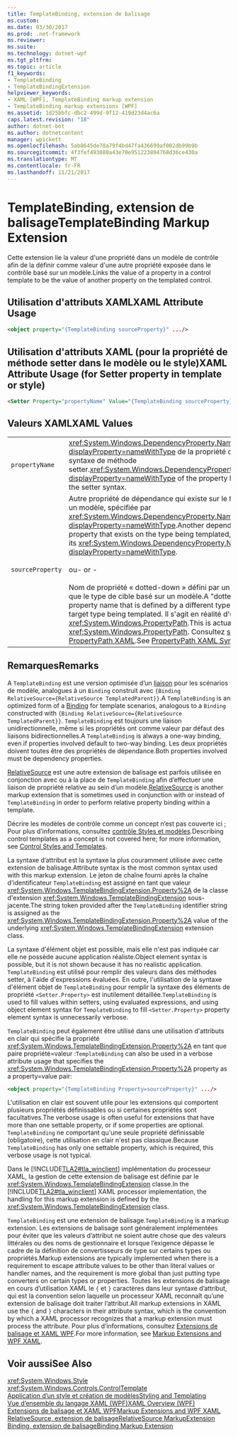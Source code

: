 ```yaml
---
title: TemplateBinding, extension de balisage
ms.custom: 
ms.date: 03/30/2017
ms.prod: .net-framework
ms.reviewer: 
ms.suite: 
ms.technology: dotnet-wpf
ms.tgt_pltfrm: 
ms.topic: article
f1_keywords:
- TemplateBinding
- TemplateBindingExtension
helpviewer_keywords:
- XAML [WPF], TemplateBinding markup extension
- TemplateBinding markup extensions [WPF]
ms.assetid: 1d25bbfc-dbc2-499d-9f12-419d23d4ac6a
caps.latest.revision: "18"
author: dotnet-bot
ms.author: dotnetcontent
manager: wpickett
ms.openlocfilehash: 5ab8645de78a79f4bd47fa436699af002db99b9b
ms.sourcegitcommit: 4f3fef493080a43e70e951223894768d36ce430a
ms.translationtype: MT
ms.contentlocale: fr-FR
ms.lasthandoff: 11/21/2017
---
```

# <a name="templatebinding-markup-extension"></a><span data-ttu-id="0fdf4-102">TemplateBinding, extension de balisage</span><span class="sxs-lookup"><span data-stu-id="0fdf4-102">TemplateBinding Markup Extension</span></span>
<span data-ttu-id="0fdf4-103">Cette extension lie la valeur d'une propriété dans un modèle de contrôle afin de la définir comme valeur d'une autre propriété exposée dans le contrôle basé sur un modèle.</span><span class="sxs-lookup"><span data-stu-id="0fdf4-103">Links the value of a property in a control template to be the value of another property on the templated control.</span></span>  
  
## <a name="xaml-attribute-usage"></a><span data-ttu-id="0fdf4-104">Utilisation d'attributs XAML</span><span class="sxs-lookup"><span data-stu-id="0fdf4-104">XAML Attribute Usage</span></span>  
  
```xml  
<object property="{TemplateBinding sourceProperty}" .../>  
```  
  
## <a name="xaml-attribute-usage-for-setter-property-in-template-or-style"></a><span data-ttu-id="0fdf4-105">Utilisation d'attributs XAML (pour la propriété de méthode setter dans le modèle ou le style)</span><span class="sxs-lookup"><span data-stu-id="0fdf4-105">XAML Attribute Usage (for Setter property in template or style)</span></span>  
  
```xml  
<Setter Property="propertyName" Value="{TemplateBinding sourceProperty}" .../>  
```  
  
## <a name="xaml-values"></a><span data-ttu-id="0fdf4-106">Valeurs XAML</span><span class="sxs-lookup"><span data-stu-id="0fdf4-106">XAML Values</span></span>  
  
|||  
|-|-|  
|`propertyName`|<span data-ttu-id="0fdf4-107"><xref:System.Windows.DependencyProperty.Name%2A?displayProperty=nameWithType> de la propriété définie dans la syntaxe de méthode setter.</span><span class="sxs-lookup"><span data-stu-id="0fdf4-107"><xref:System.Windows.DependencyProperty.Name%2A?displayProperty=nameWithType> of the property being set in the setter syntax.</span></span>|  
|`sourceProperty`|<span data-ttu-id="0fdf4-108">Autre propriété de dépendance qui existe sur le type basé sur un modèle, spécifiée par <xref:System.Windows.DependencyProperty.Name%2A?displayProperty=nameWithType>.</span><span class="sxs-lookup"><span data-stu-id="0fdf4-108">Another dependency property that exists on the type being templated, specified by its <xref:System.Windows.DependencyProperty.Name%2A?displayProperty=nameWithType>.</span></span><br /><br /> <span data-ttu-id="0fdf4-109">ou</span><span class="sxs-lookup"><span data-stu-id="0fdf4-109">- or -</span></span><br /><br /> <span data-ttu-id="0fdf4-110">Nom de propriété « dotted-down » défini par un autre type que le type de cible basé sur un modèle.</span><span class="sxs-lookup"><span data-stu-id="0fdf4-110">A "dotted-down" property name that is defined by a different type than the target type being templated.</span></span> <span data-ttu-id="0fdf4-111">Il s'agit en réalité d'un <xref:System.Windows.PropertyPath>.</span><span class="sxs-lookup"><span data-stu-id="0fdf4-111">This is actually a <xref:System.Windows.PropertyPath>.</span></span> <span data-ttu-id="0fdf4-112">Consultez [syntaxe PropertyPath XAML](../../../../docs/framework/wpf/advanced/propertypath-xaml-syntax.md).</span><span class="sxs-lookup"><span data-stu-id="0fdf4-112">See [PropertyPath XAML Syntax](../../../../docs/framework/wpf/advanced/propertypath-xaml-syntax.md).</span></span>|  
  
## <a name="remarks"></a><span data-ttu-id="0fdf4-113">Remarques</span><span class="sxs-lookup"><span data-stu-id="0fdf4-113">Remarks</span></span>  
 <span data-ttu-id="0fdf4-114">A `TemplateBinding` est une version optimisée d’un [liaison](../../../../docs/framework/wpf/advanced/binding-markup-extension.md) pour les scénarios de modèle, analogues à un `Binding` construit avec `{Binding RelativeSource={RelativeSource TemplatedParent}}`.</span><span class="sxs-lookup"><span data-stu-id="0fdf4-114">A `TemplateBinding` is an optimized form of a [Binding](../../../../docs/framework/wpf/advanced/binding-markup-extension.md) for template scenarios, analogous to a `Binding` constructed with `{Binding RelativeSource={RelativeSource TemplatedParent}}`.</span></span> <span data-ttu-id="0fdf4-115">`TemplateBinding` est toujours une liaison unidirectionnelle, même si les propriétés ont comme valeur par défaut des liaisons bidirectionnelles.</span><span class="sxs-lookup"><span data-stu-id="0fdf4-115">A `TemplateBinding` is always a one-way binding, even if properties involved default to two-way binding.</span></span> <span data-ttu-id="0fdf4-116">Les deux propriétés doivent toutes être des propriétés de dépendance.</span><span class="sxs-lookup"><span data-stu-id="0fdf4-116">Both properties involved must be dependency properties.</span></span>  
  
 <span data-ttu-id="0fdf4-117">[RelativeSource](../../../../docs/framework/wpf/advanced/relativesource-markupextension.md) est une autre extension de balisage est parfois utilisée en conjonction avec ou à la place de `TemplateBinding` afin d’effectuer une liaison de propriété relative au sein d’un modèle.</span><span class="sxs-lookup"><span data-stu-id="0fdf4-117">[RelativeSource](../../../../docs/framework/wpf/advanced/relativesource-markupextension.md) is another markup extension that is sometimes used in conjunction with or instead of `TemplateBinding` in order to perform relative property binding within a template.</span></span>  
  
 <span data-ttu-id="0fdf4-118">Décrire les modèles de contrôle comme un concept n’est pas couverte ici ; Pour plus d’informations, consultez [contrôle Styles et modèles](../../../../docs/framework/wpf/controls/control-styles-and-templates.md).</span><span class="sxs-lookup"><span data-stu-id="0fdf4-118">Describing control templates as a concept is not covered here; for more information, see [Control Styles and Templates](../../../../docs/framework/wpf/controls/control-styles-and-templates.md).</span></span>  
  
 <span data-ttu-id="0fdf4-119">La syntaxe d’attribut est la syntaxe la plus couramment utilisée avec cette extension de balisage.</span><span class="sxs-lookup"><span data-stu-id="0fdf4-119">Attribute syntax is the most common syntax used with this markup extension.</span></span> <span data-ttu-id="0fdf4-120">Le jeton de chaîne fourni après la chaîne d'identificateur `TemplateBinding` est assigné en tant que valeur <xref:System.Windows.TemplateBindingExtension.Property%2A> de la classe d'extension <xref:System.Windows.TemplateBindingExtension> sous-jacente.</span><span class="sxs-lookup"><span data-stu-id="0fdf4-120">The string token provided after the `TemplateBinding` identifier string is assigned as the <xref:System.Windows.TemplateBindingExtension.Property%2A> value of the underlying <xref:System.Windows.TemplateBindingExtension> extension class.</span></span>  
  
 <span data-ttu-id="0fdf4-121">La syntaxe d'élément objet est possible, mais elle n'est pas indiquée car elle ne possède aucune application réaliste.</span><span class="sxs-lookup"><span data-stu-id="0fdf4-121">Object element syntax is possible, but it is not shown because it has no realistic application.</span></span> <span data-ttu-id="0fdf4-122">`TemplateBinding` est utilisé pour remplir des valeurs dans des méthodes setter, à l'aide d'expressions évaluées. En outre, l'utilisation de la syntaxe d'élément objet de `TemplateBinding` pour remplir la syntaxe des éléments de propriété `<Setter.Property>` est inutilement détaillée.</span><span class="sxs-lookup"><span data-stu-id="0fdf4-122">`TemplateBinding` is used to fill values within setters, using evaluated expressions, and using object element syntax for `TemplateBinding` to fill `<Setter.Property>` property element syntax is unnecessarily verbose.</span></span>  
  
 <span data-ttu-id="0fdf4-123">`TemplateBinding` peut également être utilisé dans une utilisation d'attributs en clair qui spécifie la propriété <xref:System.Windows.TemplateBindingExtension.Property%2A> en tant que paire propriété=valeur :</span><span class="sxs-lookup"><span data-stu-id="0fdf4-123">`TemplateBinding` can also be used in a verbose attribute usage that specifies the <xref:System.Windows.TemplateBindingExtension.Property%2A> property as a property=value pair:</span></span>  
  
```xml  
<object property="{TemplateBinding Property=sourceProperty}" .../>  
```  
  
 <span data-ttu-id="0fdf4-124">L'utilisation en clair est souvent utile pour les extensions qui comportent plusieurs propriétés définissables ou si certaines propriétés sont facultatives.</span><span class="sxs-lookup"><span data-stu-id="0fdf4-124">The verbose usage is often useful for extensions that have more than one settable property, or if some properties are optional.</span></span> <span data-ttu-id="0fdf4-125">
          `TemplateBinding` ne comportant qu'une seule propriété définissable (obligatoire), cette utilisation en clair n'est pas classique.</span><span class="sxs-lookup"><span data-stu-id="0fdf4-125">Because `TemplateBinding` has only one settable property, which is required, this verbose usage is not typical.</span></span>  
  
 <span data-ttu-id="0fdf4-126">Dans le [!INCLUDE[TLA2#tla_winclient](../../../../includes/tla2sharptla-winclient-md.md)] implémentation du processeur XAML, la gestion de cette extension de balisage est définie par le <xref:System.Windows.TemplateBindingExtension> classe.</span><span class="sxs-lookup"><span data-stu-id="0fdf4-126">In the [!INCLUDE[TLA2#tla_winclient](../../../../includes/tla2sharptla-winclient-md.md)] XAML processor implementation, the handling for this markup extension is defined by the <xref:System.Windows.TemplateBindingExtension> class.</span></span>  
  
 <span data-ttu-id="0fdf4-127">`TemplateBinding` est une extension de balisage.</span><span class="sxs-lookup"><span data-stu-id="0fdf4-127">`TemplateBinding` is a markup extension.</span></span> <span data-ttu-id="0fdf4-128">Les extensions de balisage sont généralement implémentées pour éviter que les valeurs d’attribut ne soient autre chose que des valeurs littérales ou des noms de gestionnaire et lorsque l’exigence dépasse le cadre de la définition de convertisseurs de type sur certains types ou propriétés.</span><span class="sxs-lookup"><span data-stu-id="0fdf4-128">Markup extensions are typically implemented when there is a requirement to escape attribute values to be other than literal values or handler names, and the requirement is more global than just putting type converters on certain types or properties.</span></span> <span data-ttu-id="0fdf4-129">Toutes les extensions de balisage en cours d’utilisation XAML le `{` et `}` caractères dans leur syntaxe d’attribut, qui est la convention selon laquelle un processeur XAML reconnaît qu’une extension de balisage doit traiter l’attribut.</span><span class="sxs-lookup"><span data-stu-id="0fdf4-129">All markup extensions in XAML use the `{` and `}` characters in their attribute syntax, which is the convention by which a XAML processor recognizes that a markup extension must process the attribute.</span></span> <span data-ttu-id="0fdf4-130">Pour plus d’informations, consultez [Extensions de balisage et XAML WPF](../../../../docs/framework/wpf/advanced/markup-extensions-and-wpf-xaml.md).</span><span class="sxs-lookup"><span data-stu-id="0fdf4-130">For more information, see [Markup Extensions and WPF XAML](../../../../docs/framework/wpf/advanced/markup-extensions-and-wpf-xaml.md).</span></span>  
  
## <a name="see-also"></a><span data-ttu-id="0fdf4-131">Voir aussi</span><span class="sxs-lookup"><span data-stu-id="0fdf4-131">See Also</span></span>  
 <xref:System.Windows.Style>  
 <xref:System.Windows.Controls.ControlTemplate>  
 [<span data-ttu-id="0fdf4-132">Application d’un style et création de modèles</span><span class="sxs-lookup"><span data-stu-id="0fdf4-132">Styling and Templating</span></span>](../../../../docs/framework/wpf/controls/styling-and-templating.md)  
 [<span data-ttu-id="0fdf4-133">Vue d’ensemble du langage XAML (WPF)</span><span class="sxs-lookup"><span data-stu-id="0fdf4-133">XAML Overview (WPF)</span></span>](../../../../docs/framework/wpf/advanced/xaml-overview-wpf.md)  
 [<span data-ttu-id="0fdf4-134">Extensions de balisage et XAML WPF</span><span class="sxs-lookup"><span data-stu-id="0fdf4-134">Markup Extensions and WPF XAML</span></span>](../../../../docs/framework/wpf/advanced/markup-extensions-and-wpf-xaml.md)  
 [<span data-ttu-id="0fdf4-135">RelativeSource, extension de balisage</span><span class="sxs-lookup"><span data-stu-id="0fdf4-135">RelativeSource MarkupExtension</span></span>](../../../../docs/framework/wpf/advanced/relativesource-markupextension.md)  
 [<span data-ttu-id="0fdf4-136">Binding, extension de balisage</span><span class="sxs-lookup"><span data-stu-id="0fdf4-136">Binding Markup Extension</span></span>](../../../../docs/framework/wpf/advanced/binding-markup-extension.md)

